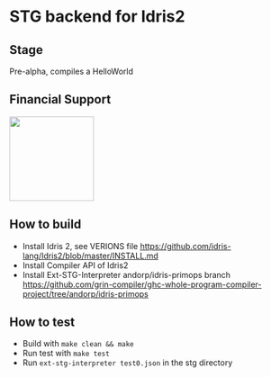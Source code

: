 # STG backend for Idris2

## Stage

Pre-alpha, compiles a HelloWorld

## Financial Support

<a href="https://www.patreon.com/AndOrP">
<img src="https://c5.patreon.com/external/logo/become_a_patron_button.png" width="150"/>
</a>

## How to build

 * Install Idris 2, see VERIONS file
   https://github.com/idris-lang/Idris2/blob/master/INSTALL.md
 * Install Compiler API of Idris2
 * Install Ext-STG-Interpreter andorp/idris-primops branch
   https://github.com/grin-compiler/ghc-whole-program-compiler-project/tree/andorp/idris-primops

## How to test

 * Build with `make clean && make`
 * Run test with `make test`
 * Run `ext-stg-interpreter test0.json` in the stg directory
